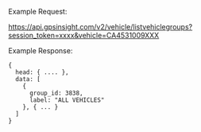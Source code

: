 Example Request:

https://api.gpsinsight.com/v2/vehicle/listvehiclegroups?session_token=xxxx&vehicle=CA4531009XXX

Example Response:

    {
      head: { .... },
      data: [
        {
          group_id: 3838,
          label: "ALL VEHICLES"
        }, { ... }
      ]
    }
